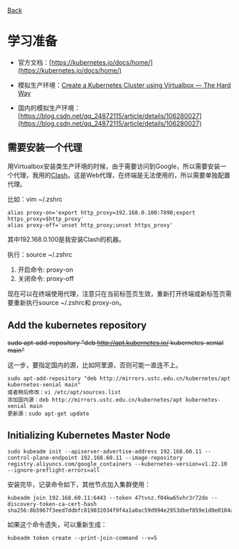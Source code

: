 [Back](.)  

# 学习准备

* 官方文档：[https://kubernetes.io/docs/home/](https://kubernetes.io/docs/home/)

* 模拟生产环境：[Create a Kubernetes Cluster using Virtualbox — The Hard Way](https://medium.com/@mojabi.rafi/create-a-kubernetes-cluster-using-virtualbox-and-without-vagrant-90a14d791617)
* 国内的模拟生产环境：[https://blog.csdn.net/qq_24872115/article/details/106280027](https://blog.csdn.net/qq_24872115/article/details/106280027)

## 需要安装一个代理

用Virtualbox安装类生产环境的时候，由于需要访问到Google，所以需要安装一个代理，我用的[Clash](https://mxy493.xyz/2020101017609/)。这是Web代理，在终端是无法使用的，所以需要单独配置代理。

比如：vim ~/.zshrc

```
alias proxy-on='export http_proxy=192.168.0.100:7890;export https_proxy=$http_proxy'
alias proxy-off='unset http_proxy;unset https_proxy' 
```

其中192.168.0.100是我安装Clash的机器。

执行：source ~/.zshrc

1. 开启命令: proxy-on
2. 关闭命令: proxy-off

现在可以在终端使用代理，注意只在当前标签页生效，重新打开终端或新标签页需要重新执行source ~/.zshrc和 proxy-on。

## Add the kubernetes repository

~~sudo apt-add-repository "deb http://apt.kubernetes.io/ kubernetes-xenial main"~~

这一步，要指定国内的源，比如阿里源，否则可能一直连不上。

```
sudo apt-add-repository "deb http://mirrors.ustc.edu.cn/kubernetes/apt kubernetes-xenial main"
或者稍后修改：vi /etc/apt/sources.list
添加国内源：deb http://mirrors.ustc.edu.cn/kubernetes/apt kubernetes-xenial main
更新源：sudo apt-get update
```

## Initializing Kubernetes Master Node

```
sudo kubeadm init --apiserver-advertise-address 192.168.60.11 --control-plane-endpoint 192.168.60.11 --image-repository registry.aliyuncs.com/google_containers --kubernetes-version=v1.22.10 --ignore-preflight-errors=all
```

安装完毕，记录命令如下，其他节点加入集群使用：

```
kubeadm join 192.168.60.11:6443 --token 47tvnz.f04kw65vhr3r72do --discovery-token-ca-cert-hash sha256:8b5967f3eed7ddbfc819032034f9f4a1a0ac59d994e2953dbef859e1d0e0104a
```

如果这个命令遗失，可以重新生成：

```
kubeadm token create --print-join-command --v=5
```

